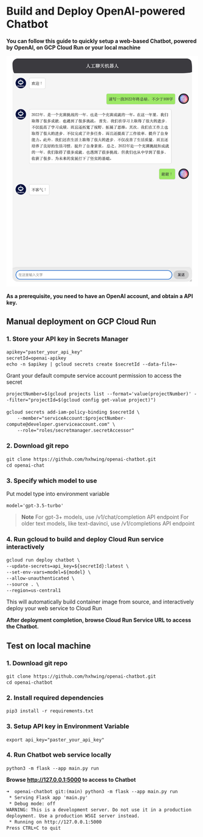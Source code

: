# Build and Deploy OpenAI-powered Chatbot

**You can follow this guide to quickly setup a web-based Chatbot,  powered by OpenAI, on GCP Cloud Run or your local machine**

![demo](static/images/demo.png)

**As a prerequisite, you need to have an OpenAI account, and obtain a API key.**

## Manual deployment on GCP Cloud Run

### 1. Store your API key in Secrets Manager
```
apikey="paster_your_api_key"
secretId=openai-apikey
echo -n $apikey | gcloud secrets create $secretId --data-file=-

```
Grant your default compute service account permission to access the secret
```
projectNumber=$(gcloud projects list --format='value(projectNumber)' --filter="projectId=$(gcloud config get-value project)")

gcloud secrets add-iam-policy-binding $secretId \
    --member="serviceAccount:$projectNumber-compute@developer.gserviceaccount.com" \
    --role="roles/secretmanager.secretAccessor"
```

### 2. Download git repo
```
git clone https://github.com/hxhwing/openai-chatbot.git
cd openai-chat
```
### 3. Specify which model to use
Put model type into environment variable 
```
model='gpt-3.5-turbo'
```
> **Note**
> For gpt-3+ models, use /v1/chat/completion API endpoint
> For older text models, like text-davinci, use /v1/completions API endpoint

### 4. Run gcloud to build and deploy Cloud Run service interactively
```
gcloud run deploy chatbot \
--update-secrets=api_key=${secretId}:latest \
--set-env-vars=model=${model} \
--allow-unauthenticated \
--source . \
--region=us-central1
```

This will automatically build container image from source, and interactively deploy your web service to Cloud Run


**After deployment completion, browse Cloud Run Service URL to access the Chatbot.**



## Test on local machine

### 1. Download git repo
```
git clone https://github.com/hxhwing/openai-chatbot.git
cd openai-chatbot
```

### 2. Install required dependencies
```
pip3 install -r requirements.txt
```

### 3. Setup API key in Environment Variable
```
export api_key="paster_your_api_key"
```

### 4. Run Chatbot web service locally
```
python3 -m flask --app main.py run
```

**Browse http://127.0.0.1:5000 to access to Chatbot**
```
➜  openai-chatbot git:(main) python3 -m flask --app main.py run
 * Serving Flask app 'main.py'
 * Debug mode: off
WARNING: This is a development server. Do not use it in a production deployment. Use a production WSGI server instead.
 * Running on http://127.0.0.1:5000
Press CTRL+C to quit
```